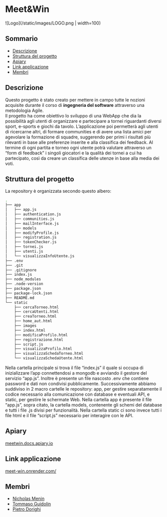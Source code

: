 # Meet&Win
![Logo](/static/images/LOGO.png | width=100)
## Sommario
- [Descrizione](#descrizione)
- [Struttura del progetto](#struttura-del-progetto)
- [Apiary](#apiary)
- [Link applicazione](#link-applicazione)
- [Membri](#membri)
## Descrizione
Questo progetto è stato creato per mettere in campo tutte le nozioni acquisite durante il corso di **ingegneria del software** attraverso una metodologia Agile.<br/>
Il progetto ha come obiettivo lo sviluppo di una WebApp che dia la possibilità agli utenti di organizzare e partecipare a tornei riguardanti diversi sport, e-sports e giochi da tavolo. L’applicazione poi permetterà agli utenti di ricercarne altri, di formare communities e di avere una lista amici per agevolare la formazione di squadre, suggerendo per primi i risultati più rilevanti in base alle preferenze inserite e alla classifica dei feedback.
Al termine di ogni partita e torneo ogni utente potrà valutare attraverso un “form di feedback” i singoli giocatori e la qualità dei tornei a cui ha partecipato, così da creare un classifica delle utenze in base alla media dei voti.
## Struttura del progetto
La repository è organizzata secondo questo albero:
``` bash
.
├── app
│   ├── app.js
│   ├── authentication.js
│   ├── communities.js
│   ├── mailInterface.js
│   ├── models
│   ├── modifyProfile.js
│   ├── registration.js
│   ├── tokenChecker.js
│   ├── tornei.js
│   ├── utenti.js
│   └── visualizzaInfoUtente.js
├── .env
├── .git
├── .gitignore
├── index.js
├── node_modules
├── .node-version
├── package.json
├── package-lock.json
├── README.md
└── static
	├── cercaTorneo.html
	├── cercaUtenti.html
	├── creaTorneo.html
	├── home_aut.html
	├── images
	├── index.html
	├── modificaProfilo.html
	├── registrazione.html
	├── script.js
	├── visualizzaProfilo.html
	├── visualizzaSchedaTorneo.html
	└── visualizzaSchedaUtente.html
```
Nella cartella principale si trova il file “index.js” il quale si occupa di inizializzare l’app connettendosi a mongodb e avviando il gestore del servizio “app.js”. Inoltre è presente un file nascosto .env che contiene password e dati non condivisi pubblicamente.
Successivamente abbiamo suddiviso in 2 macro cartelle le repository: app, per gestire separatamente il codice necessario alla comunicazione con database e eventuali API, e static, per gestire le schermate Web. Nella cartella app è presente il file “app.js”, sopra citato, la cartella models, contenente gli schemi del database e tutti i file .js divisi per funzionalità. Nella cartella static ci sono invece tutti i file html e il file “script.js” necessario per interagire con le API.
## Apiary 
[meetwin.docs.apiary.io](https://meetwin.docs.apiary.io)
## Link applicazione 
[meet-win.onrender.com/](https://meet-win.onrender.com/)
## Membri
- [Nicholas Menin](https://github.com/NicholasMenin)
- [Tommaso Guidolin](https://github.com/tmaog)
- [Pietro Dorighi](https://github.com/piedor)
